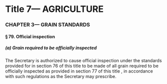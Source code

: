 
# Title 7— AGRICULTURE
### CHAPTER 3— GRAIN STANDARDS
#### § 79. Official inspection
##### (a) Grain required to be officially inspected

The Secretary is authorized to cause official inspection under the standards provided for in section 76 of this title to be made of all grain required to be officially inspected as provided in section 77 of this title , in accordance with such regulations as the Secretary may prescribe.
